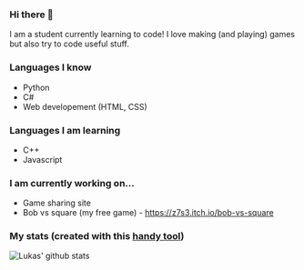 ### Hi there 👋
I am a student currently learning to code! I love making (and playing) games but also try to code useful stuff.

### Languages I know
 - Python
 - C#
 - Web developement (HTML, CSS)

### Languages I am learning
 - C++
 - Javascript

### I am currently working on...
 - Game sharing site
 - Bob vs square (my free game) - https://z7s3.itch.io/bob-vs-square
 
### My stats (created with this [handy tool](https://github.com/anuraghazra/github-readme-stats))
![Lukas' github stats](https://github-readme-stats.vercel.app/api?username=Lukas-cag&show_icons=true&theme=tokyonight)
